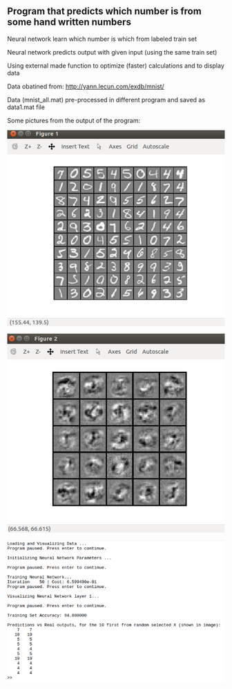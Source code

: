 ## Program that predicts which number is from some hand written numbers

Neural network learn which number is which from labeled train set

Neural network predicts output with given input (using the same train set)

Using external made function to optimize (faster) calculations and to display data

Data obatined from: http://yann.lecun.com/exdb/mnist/

Data (mnist_all.mat) pre-processed in different program and saved as data1.mat file

Some pictures from the output of the program:

![alt text](https://github.com/LuizFernandoCabral/BigDataExercise/blob/master/trainSet.png)

![alt text](https://github.com/LuizFernandoCabral/BigDataExercise/blob/master/NN_layer1.png)

![alt text](https://github.com/LuizFernandoCabral/BigDataExercise/blob/master/ConsoleOutput.png)
